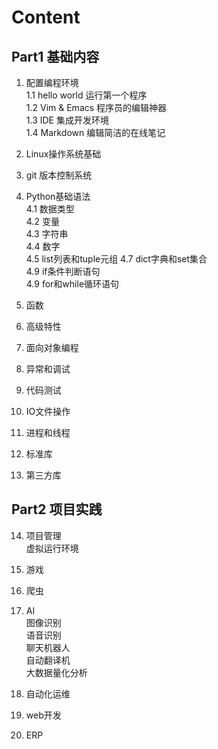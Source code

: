 # Content

## Part1 基础内容
1. 配置编程环境  
    1.1 hello world 运行第一个程序  
    1.2 Vim & Emacs 程序员的编辑神器    
    1.3 IDE 集成开发环境    
    1.4 Markdown 编辑简洁的在线笔记 

2. Linux操作系统基础    

3. git 版本控制系统 

4. Python基础语法   
    4.1 数据类型    
    4.2 变量    
    4.3 字符串  
    4.4 数字    
    4.5 list列表和tuple元组 
    4.7 dict字典和set集合   
    4.9 if条件判断语句  
    4.9 for和while循环语句  

5. 函数 

6. 高级特性 

7. 面向对象编程 

8. 异常和调试   

9. 代码测试 

10. IO文件操作  

11. 进程和线程  

12. 标准库  

13. 第三方库        

## Part2 项目实践 

14. 项目管理    
    虚拟运行环境    

15. 游戏    

16. 爬虫    

17. AI  
    图像识别    
    语音识别    
    聊天机器人  
    自动翻译机  
    大数据量化分析  


18. 自动化运维  

19. web开发 

20. ERP 
